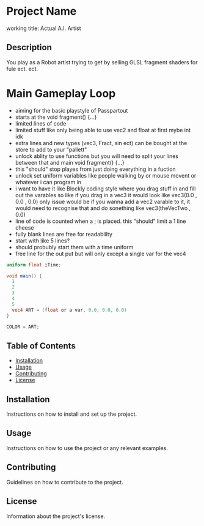 # Project Name

working title: Actual A.I. Artist

## Description

You play as a Robot artist trying to get by selling GLSL fragment shaders for fule ect. ect.

# Main Gameplay Loop

- aiming for the basic playstyle of Passpartout
- starts at the void fragment() {...} 
- limited lines of code
- limited stuff like only being able to use vec2 and float at first mybe int idk 
- extra lines and new types (vec3, Fract, sin ect) can be bought at the store to add to your "pallett" 
- unlock ablity to use functions but you will need to split your lines between that and main void fragment() {...} 
- this "should" stop playes from just doing everything in a fuction
- unlock set uniform variables like people walking by or mouse movent or whatever i can program in 
- i want to have it like Blockly coding style where you drag stuff in and fill out the varables so like if you drag in a vec3 it would look like vec3(0.0 , 0.0 , 0.0) only issue would be if you wanna add a vec2 varable to it, it would need to recognise that and do sonething like vec3(theVecTwo , 0.0)
- line of code is counted when a ; is placed. this "should" limit a 1 line cheese 
- fully blank lines are free for readablilty 
- start with like 5 lines?
- should probubly start them with a time uniform
- free line for the out put but will only except a single var for the vec4

```GLSL
uniform float iTime;

void main() {
  1
  2
  3
  4
  5
  vec4 ART = (float or a var, 0.0, 0.0, 0.0)
}

COLOR = ART;
```

## Table of Contents

- [Installation](#installation)
- [Usage](#usage)
- [Contributing](#contributing)
- [License](#license)

## Installation

Instructions on how to install and set up the project.

## Usage

Instructions on how to use the project or any relevant examples.

## Contributing

Guidelines on how to contribute to the project.

## License

Information about the project's license.
